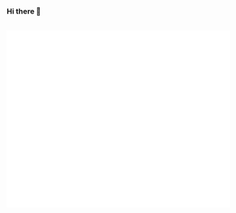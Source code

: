 ### Hi there 👋
<div align="center">
	<br>
	<a href="https://github.com/rodrigofuentes/rodrigofuentes/blame/master/readme.svg">
		<img src="readme.svg" width="800" height="400">
	</a>
	<br>
</div>
<!--
**rodrigofuentes/rodrigofuentes** is a ✨ _special_ ✨ repository because its `README.md` (this file) appears on your GitHub profile.

Here are some ideas to get you started:

- 🔭 I’m currently working on ...
- 🌱 I’m currently learning ...
- 👯 I’m looking to collaborate on ...
- 🤔 I’m looking for help with ...
- 💬 Ask me about ...
- 📫 How to reach me: ...
- 😄 Pronouns: ...
- ⚡ Fun fact: ...
-->
